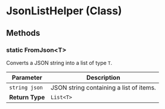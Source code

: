 # JsonListHelper (Class)

## Methods

### static FromJson\<T\>

Converts a JSON string into a list of type `T`.

| Parameter              | Description                                         |
|------------------------|-----------------------------------------------------|
| `string json`          | JSON string containing a list of items.            |
| **Return Type**                | `List<T>`                                           |
